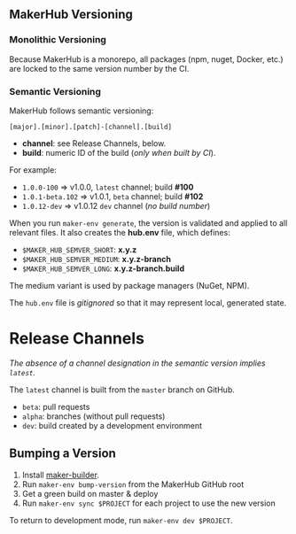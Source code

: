 ## MakerHub Versioning

### Monolithic Versioning

Because MakerHub is a monorepo, all packages (npm, nuget, Docker, etc.) are locked to the same version number by the CI.

### Semantic Versioning

MakerHub follows semantic versioning:

`[major].[minor].[patch]-[channel].[build]`

- **channel**: see Release Channels, below.
- **build**: numeric ID of the build (_only when built by CI_).

For example:

- `1.0.0-100` => v1.0.0, `latest` channel; build **#100**
- `1.0.1-beta.102` => v1.0.1, `beta` channel; build **#102**
- `1.0.12-dev` => v1.0.12 `dev` channel (_no build number_)

When you run `maker-env generate`, the version is validated and applied to all relevant files.
It also creates the **hub.env** file, which defines:

- `$MAKER_HUB_SEMVER_SHORT`: **x.y.z**
- `$MAKER_HUB_SEMVER_MEDIUM`: **x.y.z-branch**
- `$MAKER_HUB_SEMVER_LONG`: **x.y.z-branch.build**

The medium variant is used by package managers (NuGet, NPM).

The `hub.env` file is _gitignored_ so that it may represent local, generated state.

# Release Channels

_The absence of a channel designation in the semantic version implies `latest`._

The `latest` channel is built from the `master` branch on GitHub.

- `beta`: pull requests
- `alpha`: branches (without pull requests)
- `dev`: build created by a development environment

## Bumping a Version

1. Install [maker-builder](maker-builder.md).
2. Run `maker-env bump-version` from the MakerHub GitHub root
3. Get a green build on master & deploy
4. Run `maker-env sync $PROJECT` for each project to use the new version

To return to development mode, run `maker-env dev $PROJECT`.
